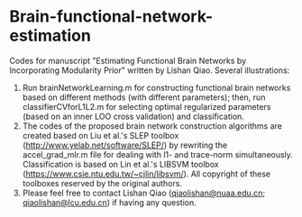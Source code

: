 # Brain-functional-network-estimation

Codes for manuscript "Estimating Functional Brain Networks by Incorporating Modularity Prior" written by Lishan Qiao.
Several illustrations:
1. Run brainNetworkLearning.m for constructing functional brain networks based on different methods (with different parameters); then, run classifierCVforL1L2.m for selecting optimal regularized parameters (based on an inner LOO cross validation) and classification.
2. The codes of the proposed brain network construction algorithms are created based on Liu et al.'s SLEP toolbox (http://www.yelab.net/software/SLEP/) by rewriting the accel_grad_mlr.m file for dealing with l1- and trace-norm simultaneously. Classification is based on Lin et al.'s LIBSVM toolbox (https://www.csie.ntu.edu.tw/~cjlin/libsvm/). All copyright of these toolboxes reserved by the original authors.
3. Please feel free to contact Lishan Qiao (qiaolishan@nuaa.edu.cn; qiaolishan@lcu.edu.cn) if having any question.
